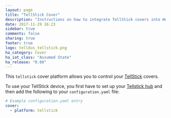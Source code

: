 ```yaml
---
layout: page
title: "TellStick Cover"
description: "Instructions on how to integrate TellStick covers into Home Assistant."
date: 2017-11-29 16:23
sidebar: true
comments: false
sharing: true
footer: true
logo: telldus_tellstick.png
ha_category: Cover
ha_iot_class: "Assumed State"
ha_release: "0.60"
---
```



This `tellstick` cover platform allows you to control your [TellStick](http://www.telldus.se/products/tellstick) covers.

To use your TellStick device, you first have to set up your [Tellstick hub](/components/tellstick/) and then add the following to your `configuration.yaml` file:

```yaml
# Example configuration.yaml entry
cover:
  - platform: tellstick
```
